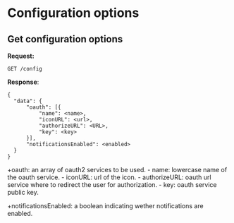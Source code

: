# Configuration options

## Get configuration options

  **Request:**

  ```
  GET /config    
  ```

  **Response**: 

  ```  
  {
	"data": {
		"oauth": [{
			"name": <name>,
			"iconURL": <url>,
			"authorizeURL": <URL>,
			"key": <key>
		}],
		"notificationsEnabled": <enabled>
	}
  }
  ```
  
  +oauth: an array of oauth2 services to be used.
    - name: lowercase name of the oauth service.
	- iconURL: url of the icon.
	- authorizeURL: oauth url service where to redirect the user for authorization.
	- key: oauth service public key.
  
  +notificationsEnabled: a boolean indicating wether notifications are enabled.